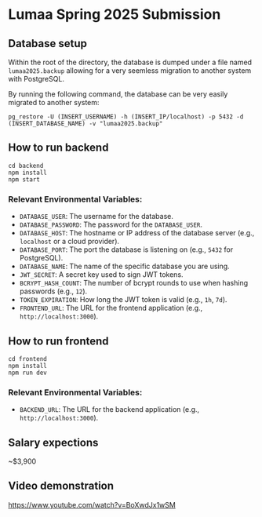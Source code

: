 # Lumaa Spring 2025 Submission

## Database setup
Within the root of the directory, the database is dumped under a file named ```lumaa2025.backup``` allowing for a very seemless migration to another system with PostgreSQL.

By running the following command, the database can be very easily migrated to another system:
```
pg_restore -U (INSERT_USERNAME) -h (INSERT_IP/localhost) -p 5432 -d (INSERT_DATABASE_NAME) -v "lumaa2025.backup"
```

## How to run backend

```
cd backend
npm install
npm start
```

### Relevant Environmental Variables:
- `DATABASE_USER`: The username for the database.
- `DATABASE_PASSWORD`: The password for the `DATABASE_USER`.
- `DATABASE_HOST`: The hostname or IP address of the database server (e.g., `localhost` or a cloud provider).
- `DATABASE_PORT`: The port the database is listening on (e.g., `5432` for PostgreSQL).
- `DATABASE_NAME`: The name of the specific database you are using.
- `JWT_SECRET`: A secret key used to sign JWT tokens.
- `BCRYPT_HASH_COUNT`: The number of bcrypt rounds to use when hashing passwords (e.g., `12`).
- `TOKEN_EXPIRATION`: How long the JWT token is valid (e.g., `1h`, `7d`).
- `FRONTEND_URL`: The URL for the frontend application (e.g., `http://localhost:3000`).


## How to run frontend
```
cd frontend
npm install
npm run dev
```

### Relevant Environmental Variables:
- `BACKEND_URL`: The URL for the backend application (e.g., `http://localhost:3000`).

## Salary expections

~$3,900

## Video demonstration

https://www.youtube.com/watch?v=BoXwdJx1wSM

